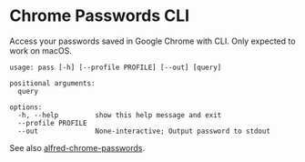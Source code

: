 # Chrome Passwords CLI

Access your passwords saved in Google Chrome with CLI. Only expected to work on macOS.

```
usage: pass [-h] [--profile PROFILE] [--out] [query]

positional arguments:
  query

options:
  -h, --help         show this help message and exit
  --profile PROFILE
  --out              None-interactive; Output password to stdout
```

See also [alfred-chrome-passwords](https://github.com/sadovnychyi/alfred-chrome-passwords).
